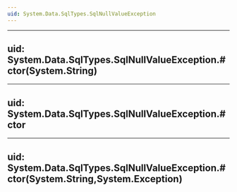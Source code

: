 ```yaml
---
uid: System.Data.SqlTypes.SqlNullValueException
---
```


---
uid: System.Data.SqlTypes.SqlNullValueException.#ctor(System.String)
---

---
uid: System.Data.SqlTypes.SqlNullValueException.#ctor
---

---
uid: System.Data.SqlTypes.SqlNullValueException.#ctor(System.String,System.Exception)
---
